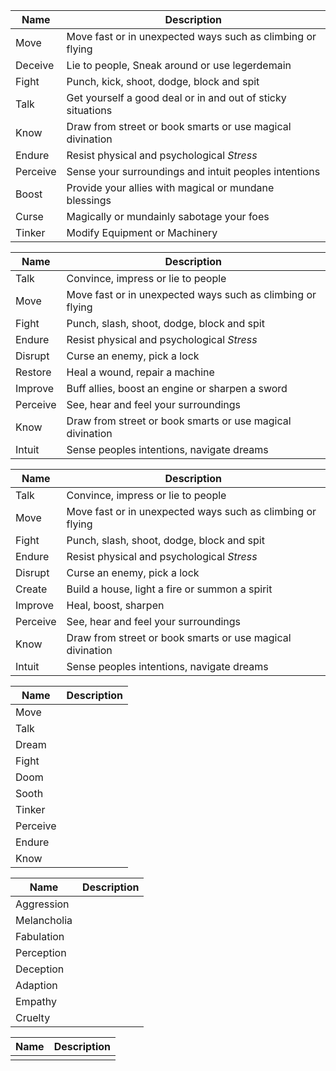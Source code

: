 | Name     | Description                                                 |
| -------- | ----------------------------------------------------------- |
| Move     | Move fast or in unexpected ways such as climbing or flying  |
| Deceive  | Lie to people, Sneak around or use legerdemain              |
| Fight    | Punch, kick, shoot, dodge, block and spit                   |
| Talk     | Get yourself a good deal or in and out of sticky situations |
| Know     | Draw from street or book smarts or use magical divination   |
| Endure   | Resist physical and psychological _Stress_                  |
| Perceive | Sense your surroundings and intuit peoples intentions       |
| Boost    | Provide your allies with magical or mundane blessings       |
| Curse    | Magically or mundainly sabotage your foes                   |
| Tinker   | Modify Equipment or Machinery                               |

| Name     | Description                                                |
| -------- | ---------------------------------------------------------- |
| Talk     | Convince, impress or lie to people                         |
| Move     | Move fast or in unexpected ways such as climbing or flying |
| Fight    | Punch, slash, shoot, dodge, block and spit                 |
| Endure   | Resist physical and psychological _Stress_                 |
| Disrupt  | Curse an enemy, pick a lock                                |
| Restore  | Heal a wound, repair a machine                             |
| Improve  | Buff allies, boost an engine or sharpen a sword            |
| Perceive | See, hear and feel your surroundings                       |
| Know     | Draw from street or book smarts or use magical divination  |
| Intuit   | Sense peoples intentions, navigate dreams                  |

| Name     | Description                                                |
| -------- | ---------------------------------------------------------- |
| Talk     | Convince, impress or lie to people                         |
| Move     | Move fast or in unexpected ways such as climbing or flying |
| Fight    | Punch, slash, shoot, dodge, block and spit                 |
| Endure   | Resist physical and psychological _Stress_                 |
| Disrupt  | Curse an enemy, pick a lock                                |
| Create   | Build a house, light a fire or summon a spirit             |
| Improve  | Heal, boost, sharpen                                       |
| Perceive | See, hear and feel your surroundings                       |
| Know     | Draw from street or book smarts or use magical divination  |
| Intuit   | Sense peoples intentions, navigate dreams                  |

| Name     | Description |
| -------- | ----------- |
| Move     |             |
| Talk     |             |
| Dream    |             |
| Fight    |             |
| Doom     |             |
| Sooth    |             |
| Tinker   |             |
| Perceive |             |
| Endure   |             |
| Know     |             |

| Name        | Description |
| ----------- | ----------- |
| Aggression  |             |
| Melancholia |             |
| Fabulation  |             |
| Perception  |             |
| Deception   |             |
| Adaption    |             |
| Empathy     |             |
| Cruelty     |             |

| Name | Description |
| ---- | ----------- |
|      |             |
